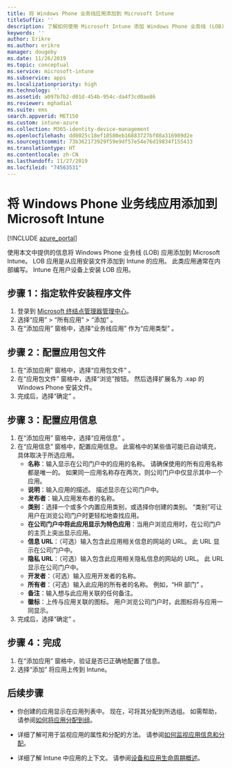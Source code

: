 ```yaml
---
title: 将 Windows Phone 业务线应用添加到 Microsoft Intune
titleSuffix: ''
description: 了解如何使用 Microsoft Intune 添加 Windows Phone 业务线 (LOB) 应用。
keywords: ''
author: Erikre
ms.author: erikre
manager: dougeby
ms.date: 11/26/2019
ms.topic: conceptual
ms.service: microsoft-intune
ms.subservice: apps
ms.localizationpriority: high
ms.technology: ''
ms.assetid: a097b7b2-d01d-454b-954c-da4f3cd0ae86
ms.reviewer: mghadial
ms.suite: ems
search.appverid: MET150
ms.custom: intune-azure
ms.collection: M365-identity-device-management
ms.openlocfilehash: dd8025c18ef10580eb16883727bf08a316989d2e
ms.sourcegitcommit: 73b362173929f59e9df57e54e76d19834f155433
ms.translationtype: HT
ms.contentlocale: zh-CN
ms.lasthandoff: 11/27/2019
ms.locfileid: "74563531"
---
```

# <a name="add-a-windows-phone-line-of-business-app-to-microsoft-intune"></a>将 Windows Phone 业务线应用添加到 Microsoft Intune

[!INCLUDE [azure_portal](../includes/azure_portal.md)]

使用本文中提供的信息将 Windows Phone 业务线 (LOB) 应用添加到 Microsoft Intune。 LOB 应用是从应用安装文件添加到 Intune 的应用。 此类应用通常在内部编写。 Intune 在用户设备上安装 LOB 应用。 

## <a name="step-1-specify-the-software-setup-file"></a>步骤 1：指定软件安装程序文件

1. 登录到 [Microsoft 终结点管理器管理中心](https://go.microsoft.com/fwlink/?linkid=2109431)。
2. 选择“应用”   > “所有应用”   > “添加”  。
3. 在“添加应用”  窗格中，选择“业务线应用”  作为“应用类型”  。

## <a name="step-2-configure-the-app-package-file"></a>步骤 2：配置应用包文件

1. 在“添加应用”  窗格中，选择“应用包文件”  。
2. 在“应用包文件”  窗格中，选择“浏览”按钮。 然后选择扩展名为 .xap  的 Windows Phone 安装文件。
3. 完成后，选择“确定”  。


## <a name="step-3-configure-app-information"></a>步骤 3：配置应用信息

1. 在“添加应用”  窗格中，选择“应用信息”  。
2. 在“应用信息”  窗格中，配置应用信息。 此窗格中的某些值可能已自动填充，具体取决于所选应用。
    - **名称**：输入显示在公司门户中的应用的名称。 请确保使用的所有应用名称都是唯一的。 如果同一应用名称存在两次，则公司门户中仅显示其中一个应用。
    - **说明**：输入应用的描述。 描述显示在公司门户中。
    - **发布者**：输入应用发布者的名称。
    - **类别**：选择一个或多个内置应用类别，或选择你创建的类别。 “类别”可让用户在浏览公司门户时更轻松地查找应用。
    - **在公司门户中将此应用显示为特色应用**：当用户浏览应用时，在公司门户的主页上突出显示应用。
    - **信息 URL**：（可选）输入包含此应用相关信息的网站的 URL。 此 URL 显示在公司门户中。
    - **隐私 URL**：（可选）输入包含此应用相关隐私信息的网站的 URL。 此 URL 显示在公司门户中。
    - **开发者**：（可选）输入应用开发者的名称。
    - **所有者**：（可选）输入此应用的所有者的名称。 例如，“HR 部门”  。
    - **备注**：输入想与此应用关联的任何备注。
    - **徽标**：上传与应用关联的图标。 用户浏览公司门户时，此图标将与应用一同显示。
3. 完成后，选择“确定”  。

## <a name="step-4-finish-up"></a>步骤 4：完成

1. 在“添加应用”  窗格中，验证是否已正确地配置了信息。
2. 选择“添加”  将应用上传到 Intune。

## <a name="next-steps"></a>后续步骤

- 你创建的应用显示在应用列表中。 现在，可将其分配到所选组。 如需帮助，请参阅[如何将应用分配到组](apps-deploy.md)。

- 详细了解可用于监视应用的属性和分配的方法。 请参阅[如何监视应用信息和分配](apps-monitor.md)。

- 详细了解 Intune 中应用的上下文。 请参阅[设备和应用生命周期概述](../fundamentals/device-lifecycle.md)。
